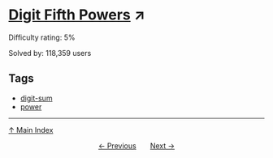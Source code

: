 # [Digit Fifth Powers](https://projecteuler.net/problem=30) ↗️

Difficulty rating: 5%

Solved by: 118,359 users
## Tags

- [digit-sum](../tags/digit-sum.md)
- [power](../tags/power.md)



---

[↑ Main Index](../README.md)


<div align=center><a href='29.md'>← Previous</a> &nbsp;&nbsp; &nbsp;&nbsp;  <a href='31.md'>Next →</a></div>
